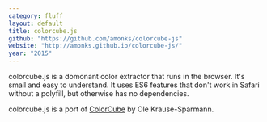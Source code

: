 ```yaml
---
category: fluff
layout: default
title: colorcube.js
github: "https://github.com/amonks/colorcube-js"
website: "http://amonks.github.io/colorcube-js/"
year: "2015"
---
```


colorcube.js is a domonant color extractor that runs in the browser. It's small and easy to understand. It uses ES6 features that don't work in Safari without a polyfill, but otherwise has no dependencies.

colorcube.js is a port of [ColorCube](https://github.com/pixelogik/ColorCube) by Ole Krause-Sparmann.
